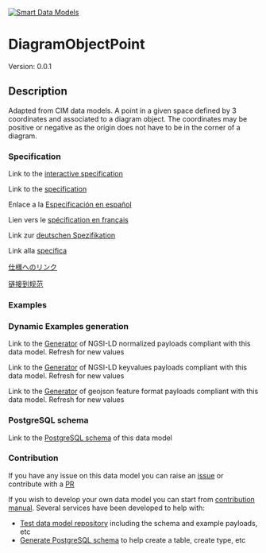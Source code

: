 [![Smart Data Models](https://smartdatamodels.org/wp-content/uploads/2022/01/SmartDataModels_logo.png "Logo")](https://smartdatamodels.org)
# DiagramObjectPoint
Version: 0.0.1

## Description 

Adapted from CIM data models. A point in a given space defined by 3 coordinates and associated to a diagram object.  The coordinates may be positive or negative as the origin does not have to be in the corner of a diagram.
### Specification

Link to the [interactive specification](https://swagger.lab.fiware.org/?url=https://smart-data-models.github.io/dataModel.EnergyCIM/DiagramObjectPoint/swagger.yaml)

Link to the [specification](https://github.com/smart-data-models/dataModel.EnergyCIM/blob/master/DiagramObjectPoint/doc/spec.md)

Enlace a la [Especificación en español](https://github.com/smart-data-models/dataModel.EnergyCIM/blob/master/DiagramObjectPoint/doc/spec_ES.md)

Lien vers le [spécification en français](https://github.com/smart-data-models/dataModel.EnergyCIM/blob/master/DiagramObjectPoint/doc/spec_FR.md)

Link zur [deutschen Spezifikation](https://github.com/smart-data-models/dataModel.EnergyCIM/blob/master/DiagramObjectPoint/doc/spec_DE.md)

Link alla [specifica](https://github.com/smart-data-models/dataModel.EnergyCIM/blob/master/DiagramObjectPoint/doc/spec_IT.md)

[仕様へのリンク](https://github.com/smart-data-models/dataModel.EnergyCIM/blob/master/DiagramObjectPoint/doc/spec_JA.md)

[链接到规范](https://github.com/smart-data-models/dataModel.EnergyCIM/blob/master/DiagramObjectPoint/doc/spec_ZH.md)
### Examples
### Dynamic Examples generation

Link to the [Generator](https://smartdatamodels.org/extra/ngsi-ld_generator.php?schemaUrl=https://raw.githubusercontent.com/smart-data-models/dataModel.EnergyCIM/master/DiagramObjectPoint/schema.json&email=info@smartdatamodels.org) of NGSI-LD normalized payloads compliant with this data model. Refresh for new values

Link to the [Generator](https://smartdatamodels.org/extra/ngsi-ld_generator_keyvalues.php?schemaUrl=https://raw.githubusercontent.com/smart-data-models/dataModel.EnergyCIM/master/DiagramObjectPoint/schema.json&email=info@smartdatamodels.org) of NGSI-LD keyvalues payloads compliant with this data model. Refresh for new values

Link to the [Generator](https://smartdatamodels.org/extra/geojson_features_generator.php?schemaUrl=https://raw.githubusercontent.com/smart-data-models/dataModel.EnergyCIM/master/DiagramObjectPoint/schema.json&email=info@smartdatamodels.org) of geojson feature format payloads compliant with this data model. Refresh for new values
### PostgreSQL schema

Link to the [PostgreSQL schema](https://github.com/smart-data-models/dataModel.EnergyCIM/blob/master/DiagramObjectPoint/schema.sql) of this data model
### Contribution

 If you have any issue on this data model you can raise an [issue](https://github.com/smart-data-models/dataModel.EnergyCIM/issues)  or contribute with a [PR](https://github.com/smart-data-models/dataModel.EnergyCIM/pulls)

 If you wish to develop your own data model you can start from [contribution manual](https://bit.ly/contribution_manual). Several services have been developed to help with: 
 - [Test data model repository](https://smartdatamodels.org/index.php/data-models-contribution-api/) including the schema and example payloads, etc
 - [Generate PostgreSQL schema](https://smartdatamodels.org/index.php/sql-service/) to help create a table, create type, etc